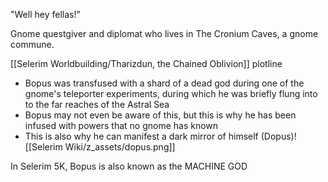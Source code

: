 

"Well hey fellas!"

Gnome questgiver and diplomat who lives in The Cronium Caves, a gnome commune.

[[Selerim Worldbuilding/Tharizdun, the Chained Oblivion]] plotline
- Bopus was transfused with a shard of a dead god during one of the gnome's teleporter experiments, during which he was briefly flung into to the far reaches of the Astral Sea 
- Bopus may not even be aware of this, but this is why he has been infused with powers that no gnome has known 
- This is also why he can manifest a dark mirror of himself (Dopus)![[Selerim Wiki/z_assets/dopus.png]]


In Selerim 5K, Bopus is also known as the MACHINE GOD